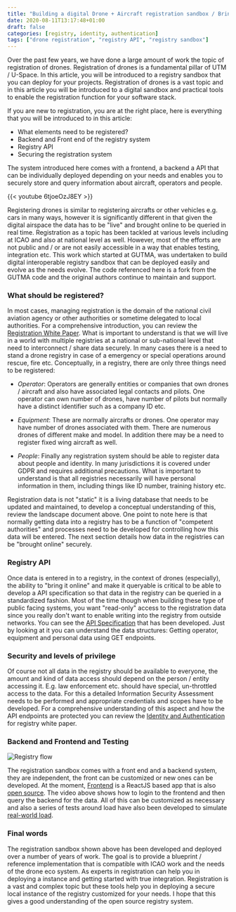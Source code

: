 ```yaml
---
title: "Building a digital Drone + Aircraft registration sandbox / Bringing your registration data online"
date: 2020-08-11T13:17:48+01:00
draft: false
categories: [registry, identity, authentication]
tags: ["drone registration", "registry API", "registry sandbox"]
---
```


Over the past few years, we have done a large amount of work the topic of registration of drones. Registration of drones is a fundamental pillar of UTM / U-Space. In this article, you will be introduced to a registry sandbox that you can deploy for your projects. Registration of drones is a vast topic and in this article you will be introduced to a digital sandbox and practical tools to enable the registration function for your software stack.

<!--more-->
If you are new to registration, you are at the right place, here is everything that you will be introduced to in this article:

- What elements need to be registered?
- Backend and Front end of the registry system
- Registry API
- Securing the registration system

The system introduced here comes with a frontend, a backend a API that can be individually deployed depending on your needs and enables you to securely store and query information about aircraft, operators and people.


{{< youtube 6tjoeOzJ8EY >}}

Registering drones is similar to registering aircrafts or other vehicles e.g. cars in many ways, however it is significantly different in that given the digital airspace the data has to be "live" and brought online to be queried in real time. Registration as a topic has been tackled at various levels including at ICAO and also at national level as well. However, most of the efforts are not public and / or are not easily accessible in a way that enables testing, integration etc. This work which started at GUTMA, was undertaken to build digital interoperable registry sandbox that can be deployed easily and evolve as the needs evolve. The code referenced here is a fork from the GUTMA code and the original authors continue to maintain and support.


### What should be registered?

In most cases, managing registration is the domain of the national civil aviation agency or other authorities or sometime delegated to local authorities. For a comprehensive introduction, you can review the [Registration White Paper](https://github.com/openskies-sh/aircraftregistry/blob/master/documents/registration-white-paper.md). What is important to understand is that we will live in a world with multiple registries at a national or sub-national level that need to interconnect / share data securely. In many cases there is a need to stand a drone registry in case of a emergency or special operations around rescue, fire etc. Conceptually, in a registry, there are only three things need to be registered:

- _Operator_: Operators are generally entities or companies that own drones / aircraft and also have associated legal contacts and pilots. One operator can own number of drones, have number of pilots but normally have a distinct identifier such as a company ID etc.  

- _Equipment_: These are normally aircrafts or drones. One operator may have number of drones associated with them. There are numerous drones of different make and model. In addition there may be a need to register fixed wing aircraft as well.

- _People_: Finally any registration system should be able to register data about people and identity. In many jurisdictions it is covered under GDPR and requires additional precautions. What is important to understand is that all registries necessarily will have personal information in them, including things like ID number, training history etc.

Registration data is not "static" it is a living database that needs to be updated and maintained, to develop a conceptual understanding of this, review the landscape document above. One point to note here is that normally getting data into a registry has to be a function of "competent authorities" and processes need to be developed for controlling how this data will be entered. The next section details how data in the registries can be "brought online" securely.

### Registry API

Once data is entered in to a registry, in the context of drones (especially), the ability to "bring it online" and make it queryable is critical to be able to develop a API specification so that data in the registry can be queried in a standardized fashion. Most of the time though when building these type of public facing systems, you want "read-only" access to the registration data since you really don't want to enable writing into the registry from outside networks. You can see the [API Specification](https://aircraftregistry.herokuapp.com/api/v1) that has been developed. Just by looking at it you can understand the data structures: Getting operator, equipment and personal data using GET endpoints.

### Security and levels of privilege

Of course not all data in the registry should be available to everyone, the amount and kind of data access should depend on the person / entity accessing it. E.g. law enforcement etc. should have special, un-throttled access to the data. For this a detailed Information Security Assessment needs to be performed and appropriate credentials and scopes have to be developed. For a comprehensive understanding of this aspect and how the API endpoints are protected you can review the [Identity and Authentication](https://github.com/openskies-sh/aircraftregistry/blob/master/documents/registration-identity-authentication.md) for registry white paper.

### Backend and Frontend and Testing

![Registry flow](https://i.imgur.com/noCPlUf.png)

The registration sandbox comes with a front end and a backend system, they are independent, the front can be customized or new ones can be developed. At the moment, [Frontend](https://airegister.herokuapp.com) is a ReactJS based app that is also [open source](github.com/openskies-sh/aircraft-registry-spa). The video above shows how to login to the frontend and then query the backend for the data. All of this can be customized as necessary and also a series of tests around load have also been developed to simulate [real-world load](https://github.com/openskies-sh/aircraftregistry/blob/master/documents/comprehensive-registry-testing.md). 

### Final words

The registration sandbox shown above has been developed and deployed over a number of years of work. The goal is to provide a blueprint / reference implementation that is compatible with ICAO work and the needs of the drone eco system. As experts in registration can help you in deploying a instance and getting started with true integration. Registration is a vast and complex topic but these tools help you in deploying a secure local instance of the registry customized for your needs. I hope that this gives a good understanding of the open source registry system.